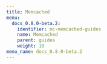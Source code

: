```yaml
---
title: Memcached
menu:
  docs_0.8.0-beta.2:
    identifier: mc-memcached-guides
    name: Memcached
    parent: guides
    weight: 10
menu_name: docs_0.8.0-beta.2
---
```

